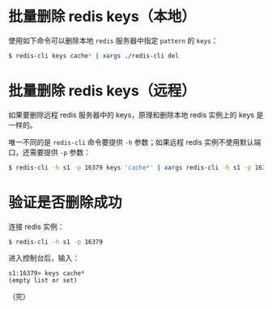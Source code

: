 # 批量删除 redis keys（本地）

使用如下命令可以删除本地 `redis` 服务器中指定 `pattern` 的 `keys`：

```sh
$ redis-cli keys cache* | xargs ./redis-cli del
```



# 批量删除 redis keys（远程）

如果要删除远程 redis 服务器中的 keys，原理和删除本地 redis 实例上的 keys 是一样的。

唯一不同的是 `redis-cli` 命令要提供 `-h` 参数；如果远程 redis 实例不使用默认端口，还需要提供 `-p` 参数：

```sh
$ redis-cli -h s1 -p 16379 keys 'cache*' | xargs redis-cli -h s1 -p 16379 del
```



# 验证是否删除成功

连接 redis 实例：

```sh
$ redis-cli -h s1 -p 16379
```

进入控制台后，输入：

```redis
s1:16379> keys cache*
(empty list or set)
```



（完）








